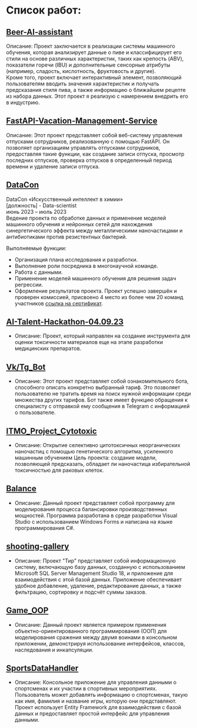 # Список работ:

## [Beer-AI-assistant](https://github.com/Riddars/BeerProjectForEng)
Описание: Проект заключается в реализации системы машинного обучения, которая анализирует данные о пиве и классифицирует его стили на основе различных характеристик, таких как крепость (ABV), показатели горечи (IBU) и дополнительные сенсорные атрибуты (например, сладость, кислотность, фруктовость и другие).  
Кроме того, проект включает интерактивный элемент, позволяющий пользователям вводить значения характеристик и получать предсказания стиля пива, а также информацию о ближайшем рецепте из набора данных. Этот проект я реализую с намерением внедрить его в индустрию.

## [FastAPI-Vacation-Management-Service](https://github.com/Riddars/FastAPI-Vacation-Management-Service/tree/main)
Описание: Этот проект представляет собой веб-систему управления отпусками сотрудников, реализованную с помощью FastAPI. Он позволяет организациям управлять отпусками сотрудников, предоставляя такие функции, как создание записи отпуска, просмотр последних отпусков, проверка отпусков в определенный период времени и удаление записи отпуска.

## [DataCon](https://github.com/Riddars/DataCon)
DataCon «Искусственный интеллект в химии»  
[должность] - Data-scientist   
июнь 2023 – июль 2023  
Ведение проекта по обработке данных и применение моделей машинного обучения и нейронных сетей для нахождения синергетического эффекта между металлическими наночастицами и антибиотиками против резистентных бактерий.  

Выполняемые функции:
- Организация плана исследования и разработки.
- Выполнение роли посредника в многонаучной команде.
- Работа с данными.
- Применение моделей машинного обучения для решения задач регрессии.
- Оформление результатов проекта.
Проект успешно завершён и проверен комиссией, присвоено 4 место из более чем 20 команд участников [ссылка на сертификат](https://drive.google.com/file/d/1g-QGECWKrKWt0IsKeGXxyfj7zTNvL4XO/view?pli=1).


## [AI-Talent-Hackathon-04.09.23](https://github.com/Riddars/AI-Talent-Hackathon-04.09.23)
- Описание: Проект, который направлен на создание инструмента для оценки токсичности материалов еще на этапе разработки медицинских препаратов.

## [Vk/Tg_Bot](https://github.com/Riddars/VkBot)
- Описание: Этот проект представляет собой ознакомительного бота, способного описать конкретно выбранный тариф. Это позволяет пользователю не тратить время на поиск нужной информации среди множества других тарифов. Бот также имеет функцию обращения к специалисту с отправкой ему сообщения в Telegram с информацией о пользователе.

## [ITMO_Project_Cytotoxic](https://github.com/Riddars/ITMO_Project_Cytotoxic)
- Описание: Открытие селективно цитотоксичных неорганических наночастиц с помощью генетического алгоритма, усиленного машинным обучением
Цель проекта: создание модели, позволяющей предсказать, обладает ли наночастица избирательной токсичностью для раковых клеток.

## [Balance](https://github.com/Riddars/Balance)
- Описание: Данный проект представляет собой программу для моделирования процесса балансировки производственных мощностей.
Программа разработана в среде разработки Visual Studio с использованием Windows Forms и написана на языке программирования C#.

## [shooting-gallery](https://github.com/Riddars/shooting-gallery)
- Описание: Проект "Тир" представляет собой информационную систему, включающую базу данных, созданную с использованием Microsoft SQL Server Management Studio 18,
и приложение для взаимодействия с этой базой данных. Приложение обеспечивает удобное добавление, удаление, редактирование данных, а также фильтрацию, сортировку и подсчёт суммы заказов.

## [Game_OOP](https://github.com/Riddars/Game_OOP)
- Описание: Данный проект является примером применения объектно-ориентированного программирования (ООП) для моделирования сражения между двумя воинами в консольном приложении,
демонстрируя использование интерфейсов, классов, наследования и инкапсуляции.

## [SportsDataHandler](https://github.com/Riddars/SportsDataHandler)
- Описание: Консольное приложение для управления данными о спортсменах и их участии в спортивных мероприятиях.  
Пользователь может добавлять информацию о спортсменах, такую как имя, фамилия и название игры, которую они представляют.  
Проект использует Entity Framework для взаимодействия с базой данных и предоставляет простой интерфейс для управления данными.  
